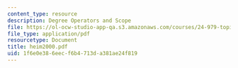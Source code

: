 ```yaml
---
content_type: resource
description: Degree Operators and Scope
file: https://ol-ocw-studio-app-qa.s3.amazonaws.com/courses/24-979-topics-in-semantics-fall-2002/1f6e0e386eecf6b4713da381ae24f819_heim2000.pdf
file_type: application/pdf
resourcetype: Document
title: heim2000.pdf
uid: 1f6e0e38-6eec-f6b4-713d-a381ae24f819
---
```

